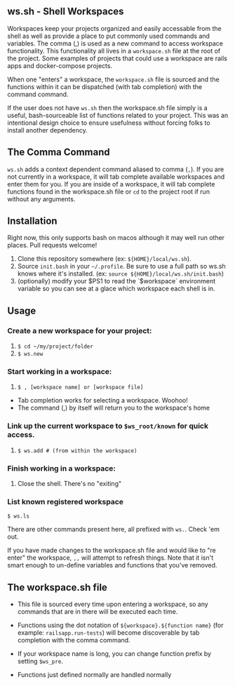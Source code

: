 ws.sh - Shell Workspaces
------------------------
Workspaces keep your projects organized and easily accessable from the shell as well as provide a place to put commonly used commands and variables. The comma (,) is used as a new command to access workspace functionality. This functionality all lives in a `workspace.sh` file at the root of the project. Some examples of projects that could use a workspace are rails apps and docker-compose projects.

When one "enters" a workspace, the `workspace.sh` file is sourced and the functions within it can be dispatched (with tab completion) with the command command.

If the user does not have `ws.sh` then the workspace.sh file simply is a useful, bash-sourceable list of functions related to your project. This was an intentional design choice to ensure usefulness without forcing folks to install another dependency.

## The Comma Command
`ws.sh` adds a context dependent command aliased to comma (`,`). If you are not currently in a workspace, it will tab complete available workspaces and enter them for you. If you are inside of a workspace, it will tab complete functions found in the workspace.sh file or `cd` to the project root if run without any arguments.


## Installation
Right now, this only supports bash on macos although it may well run other places. Pull requests welcome!
1) Clone this repository somewhere (ex: `${HOME}/local/ws.sh`).
2) Source `init.bash` in your `~/.profile`. Be sure to use a full path so ws.sh knows where it's installed. (ex: `source ${HOME}/local/ws.sh/init.bash`)
3) (optionally) modify your $PS1 to read the `$workspace` environment variable so you can see at a glace which workspace each shell is in.


## Usage
### Create a new workspace for your project:
1) `$ cd ~/my/project/folder`
2) `$ ws.new`


### Start working in a workspace:
1) `$ , [workspace name] or [workspace file]`
  -  Tab completion works for selecting a workspace. Woohoo!
  -  The command (,) by itself will return you to the workspace's home


### Link up the current workspace to `$ws_root/known` for quick access.
1) `$ ws.add # (from within the workspace)`


### Finish working in a workspace:
1) Close the shell. There's no "exiting"

### List known registered workspace
`$ ws.ls`


There are other commands present here, all prefixed with `ws.`. Check 'em out.

If you have made changes to the workspace.sh file and would like to
"re enter" the workspace, `,,` will attempt to refresh things. Note that
it isn't smart enough to un-define variables and functions that you've
removed.


## The workspace.sh file
- This file is sourced every time upon entering a workspace, so any
commands that are in there will be executed each time.

- Functions using the dot notation of `${workspace}.${function name}`
(for example: `railsapp.run-tests`) will become discoverable by tab
completion with the comma command.

- If your workspace name is long, you can change function prefix by
setting `$ws_pre`.

- Functions just defined normally are handled normally
